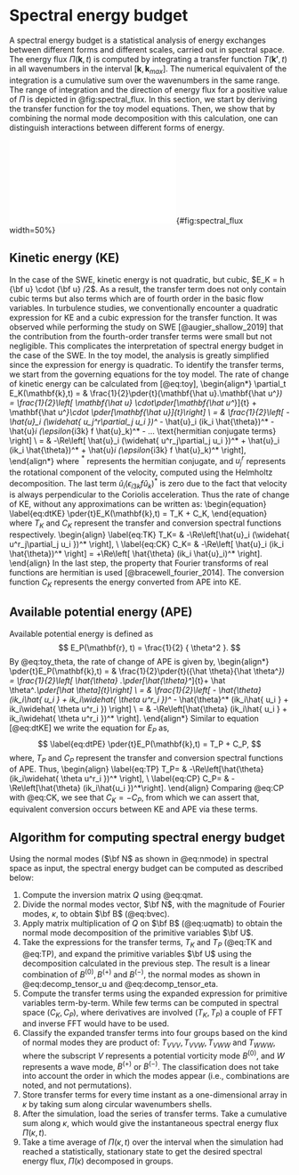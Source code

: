 Spectral energy budget
======================

A spectral energy budget is a statistical analysis of energy exchanges between
different forms and different scales, carried out in spectral space.
The energy flux $\Pi(\mathbf{k}, t)$ is computed by integrating a transfer function
$T(\mathbf{k'}, t)$ in all wavenumbers in the interval $[\mathbf{k},
\mathbf{k}_{max}]$. The numerical equivalent of the integration is a cumulative
sum over the wavenumbers in the same range. The range of integration and the
direction of energy flux for a positive value of $\Pi$ is depicted in
@fig:spectral_flux.
In this section, we start by deriving the transfer function for the toy model
equations. Then, we show that by combining the normal mode decomposition with
this calculation, one can distinguish interactions between different forms of
energy.

![Spectral energy flux ($\Pi$) in two dimensions, computed numerically by a
cumulative sum of the transfer function ($T$) at all scales outside (in red) of
wavenumber shell $\kappa$ (in blue). Only one of the quadrants in the spectral
plane is shown.
](./imgs/spectral_flux.pdf){#fig:spectral_flux width=50%}

## Kinetic energy (KE)

In the case of the SWE, kinetic energy is not quadratic, but cubic,
$E_K = h {\bf u} \cdot {\bf u} /2$. As a result, the transfer term
does not only contain cubic terms but also terms which are of fourth
order in the basic flow variables.
In turbulence studies, we conventionally encounter a quadratic
expression for KE and a cubic expression for the transfer function. It was
observed while performing the study on SWE [@augier_shallow_2019] that the
contribution from the fourth-order transfer terms were small but not
negligible. This complicates the interpretation of spectral energy budget in
the case of the SWE. In the toy model, the analysis is greatly simplified since
the expression for energy is quadratic. To identify the transfer terms, we
start from the governing equations for the toy model. The rate of
change of kinetic energy can be calculated from [@eq:toy],
\begin{align*}
    \partial_t E_K(\mathbf{k},t)
    = & \frac{1}{2}\pder{t}(\mathbf{\hat u}.\mathbf{\hat u^*})
    = \frac{1}{2}\left[ \mathbf{\hat u} \cdot\pder[\mathbf{\hat u^*}]{t}
        + \mathbf{\hat u^*}\cdot \pder[\mathbf{\hat u}]{t}\right]          \\
    = & \frac{1}{2}\left[ -\hat{u}_i (\widehat{ u_j^r\partial_j u_i })^*
        - \hat{u}_i (ik_i \hat{\theta})^*
        - \hat{u}_i (\epsilon_{i3k} f \hat{u}_k)^*
        - ... \text{hermitian conjugate terms}  \right] \\
    = & -\Re\left[ \hat{u}_i (\widehat{ u^r_j\partial_j u_i })^*
        + \hat{u}_i (ik_i \hat{\theta})^*
        + \hat{u}_i (\epsilon_{i3k} f \hat{u}_k)^* \right],
\end{align*}
where $^*$ represents the hermitian conjugate, and $u_j^r$ represents the
rotational component of the velocity, computed using the Helmholtz decomposition.
The last term $\hat{u}_i (\epsilon_{i3k} f \hat{u}_k)^*$ is zero due to
the fact that velocity is always perpendicular to the Coriolis acceleration.
Thus the rate of change of KE, without any approximations can be written as:
\begin{equation}
\label{eq:dtKE}
    \pder{t}E_K(\mathbf{k},t) = T_K + C_K,
\end{equation}
where $T_K$ and $C_K$ represent the transfer and conversion spectral
functions respectively.
\begin{align}
    \label{eq:TK}
    T_K= & -\Re\left[\hat{u}_i (\widehat{ u^r_j\partial_j u_i })^* \right], \\
    \label{eq:CK}
    C_K= & -\Re\left[   \hat{u}_i (ik_i \hat{\theta})^*  \right]
       = +\Re\left[   \hat{\theta} (ik_i \hat{u}_i)^* \right].
\end{align}
In the last step, the property that Fourier transforms of real functions are
hermitian is used [@bracewell_fourier_2014]. The conversion function $C_K$
represents the energy converted from APE into KE.

## Available potential energy (APE)
Available potential energy is defined as
$$
     E_P(\mathbf{r}, t) = \frac{1}{2} { \theta^2 }.
$$
By @eq:toy_theta, the rate of change of APE is given by,
\begin{align*}
    \pder{t}E_P(\mathbf{k},t)
    = & \frac{1}{2}\pder{t}({\hat \theta}{\hat \theta^*})
    =  \frac{1}{2}\left[ \hat{\theta} .\pder[\hat{\theta}^*]{t}+ \hat
        \theta^*.\pder[\hat \theta]{t}\right]                                 \\
    = & \frac{1}{2}\left[
        - \hat{\theta} (ik_i\hat{ u_i } + ik_i\widehat{ \theta u^r_i })^*
        - \hat{\theta}^* (ik_i\hat{ u_i } + ik_i\widehat{ \theta u^r_i })  \right]
    \\
    = & -\Re\left[\hat{\theta} (ik_i\hat{ u_i } + ik_i\widehat{
            \theta u^r_i })^* \right].
\end{align*}
Similar to equation [@eq:dtKE] we write the equation for $E_P$ as,
$$
\label{eq:dtPE}
    \pder{t}E_P(\mathbf{k},t) = T_P + C_P,
$$
where, $T_P$ and $C_P$ represent the transfer and conversion spectral
functions of APE. Thus,
\begin{align}
    \label{eq:TP}
    T_P= & -\Re\left[\hat{\theta} (ik_i\widehat{ \theta u^r_i })^*  \right], \\
    \label{eq:CP}
    C_P= & -\Re\left[\hat{\theta} (ik_i\hat{u_i })^*\right].
\end{align}
Comparing @eq:CP with @eq:CK, we see that $C_K = -C_P$, from which we can
assert that, equivalent conversion occurs between KE and APE via these terms.

## Algorithm for computing spectral energy budget

Using the normal modes ($\bf N$ as shown in @eq:nmode) in spectral space as
input, the spectral energy budget can be computed as described below:

1. Compute the inversion matrix $Q$ using @eq:qmat.
1. Divide the normal modes vector, $\bf N$, with the magnitude of Fourier modes, $\kappa$,
   to obtain $\bf B$ (@eq:bvec).
1. Apply matrix multiplication of $Q$ on $\bf B$ (@eq:uqmatb) to obtain the normal
   mode decomposition of the primitive variables $\bf U$.
1. Take the expressions for the transfer terms, $T_K$ and $T_P$ (@eq:TK and
   @eq:TP), and expand the primitive variables $\bf U$ using the decomposition
   calculated in the previous step. The result is a linear combination of
   $B^{(0)}, B^{(+)}$ and $B^{(-)}$, the normal modes as shown in @eq:decomp_tensor_u
   and @eq:decomp_tensor_eta.
1. Compute the transfer terms using the expanded expression for primitive
   variables term-by-term. While few terms can be computed in spectral space
   ($C_K, C_P$), where derivatives are involved ($T_K, T_P$) a couple of FFT and
   inverse FFT would have to be used.
1. Classify the expanded transfer terms into four groups based on the kind of
   normal modes they are product of: $T_{VVV}, T_{VVW}, T_{VWW}$ and $T_{WWW}$,
   where the subscript $V$ represents a potential vorticity mode
   $B^{(0)}$, and $W$ represents a wave mode, $B^{(+)}$ or $B^{(-)}$. The classification
   does not take into account the order in which
   the modes appear (i.e., combinations are noted, and not permutations).
1. Store transfer terms for every time instant as a one-dimensional array in
   $\kappa$ by taking sum along circular wavenumbers shells.
1. After the simulation, load the series of transfer terms. Take a cumulative sum
   along $\kappa$, which would give the instantaneous spectral energy flux
   $\Pi(\kappa, t)$.
1. Take a time average of $\Pi(\kappa, t)$ over the interval when the simulation
   had reached a statistically, stationary state to get the desired spectral
   energy flux, $\Pi(\kappa)$ decomposed in groups.

